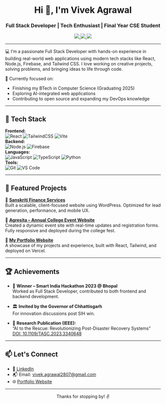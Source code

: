 
<h1 align="center">Hi 👋, I'm Vivek Agrawal</h1>
<h3 align="center">Full Stack Developer | Tech Enthusiast | Final Year CSE Student</h3>

<p align="center">
  <a href="https://github.com/vivekagrawal07" target="_blank">
    <img src="https://img.shields.io/github/followers/vivekagrawal07?label=Follow&style=social" />
  </a>
  <a href="https://www.linkedin.com/in/VivekAgrawal07/" target="_blank">
    <img src="https://img.shields.io/badge/LinkedIn-blue?style=flat&logo=linkedin&labelColor=blue" />
  </a>
  <a href="mailto:vivek.agrawal2807@gmail.com" target="_blank">
    <img src="https://img.shields.io/badge/Email-D14836?style=flat&logo=gmail&logoColor=white" />
  </a>
</p>

---

💻 I’m a passionate Full Stack Developer with hands-on experience in building real-world web applications using modern tech stacks like React, Node.js, Firebase, and Tailwind CSS. I love working on creative projects, solving problems, and bringing ideas to life through code.

🎯 Currently focused on:
- Finishing my BTech in Computer Science (Graduating 2025)
- Exploring AI-integrated web applications
- Contributing to open source and expanding my DevOps knowledge

---

## 🚀 Tech Stack

**Frontend:**  
![React](https://img.shields.io/badge/-React-61DAFB?logo=react&logoColor=white&style=flat) 
![TailwindCSS](https://img.shields.io/badge/-TailwindCSS-38B2AC?logo=tailwind-css&logoColor=white&style=flat) 
![Vite](https://img.shields.io/badge/-Vite-646CFF?logo=vite&logoColor=white&style=flat)  
**Backend:**  
![Node.js](https://img.shields.io/badge/-Node.js-339933?logo=node.js&logoColor=white&style=flat) 
![Firebase](https://img.shields.io/badge/-Firebase-FFCA28?logo=firebase&logoColor=black&style=flat)  
**Languages:**  
![JavaScript](https://img.shields.io/badge/-JavaScript-F7DF1E?logo=javascript&logoColor=black&style=flat) 
![TypeScript](https://img.shields.io/badge/-TypeScript-3178C6?logo=typescript&logoColor=white&style=flat) 
![Python](https://img.shields.io/badge/-Python-3776AB?logo=python&logoColor=white&style=flat)  
**Tools:**  
![Git](https://img.shields.io/badge/-Git-F05032?logo=git&logoColor=white&style=flat) 
![VS Code](https://img.shields.io/badge/-VS%20Code-007ACC?logo=visual-studio-code&logoColor=white&style=flat)

---

## 🧩 Featured Projects

🔹 **[Sanskriti Finance Services](https://sanskritifinanceservices.com/)**  
Built a scalable, client-focused website using WordPress. Optimized for lead generation, performance, and mobile UX.  

🔹 **[Agresita – Annual College Event Website](https://agresita-vivek-agrawal-projects.vercel.app/)**  
Created a dynamic event site with real-time updates and registration forms. Fully responsive and deployed during the college fest.

🔹 **[My Portfolio Website](https://portfolio-vivek-agrawal-projects.vercel.app/)**  
A showcase of my projects and experience, built with React, Tailwind, and deployed on Vercel.

---

## 🏆 Achievements

- 🥇 **Winner – Smart India Hackathon 2023 @ Bhopal**  
Worked as Full Stack Developer, contributed to both frontend and backend development.

- 🏛️ **Invited by the Governor of Chhattisgarh**  
For innovation discussions post SIH win.

- 📄 **Research Publication (IEEE):**  
“AI to the Rescue: Revolutionizing Post-Disaster Recovery Systems”  
[DOI: 10.1109/TASC.2023.3340648](https://doi.org/10.1109/TASC.2023.3340648)

---

## 📫 Let's Connect

- 💼 [LinkedIn](https://www.linkedin.com/in/VivekAgrawal07/)
- 📬 Email: vivek.agrawal2807@gmail.com
- 🌐 [Portfolio Website](https://portfolio-vivek-agrawal-projects.vercel.app/)

---

<p align="center">Thanks for stopping by! ✌️</p>
